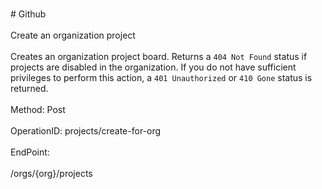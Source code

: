 <br>#     Github</br>
<br>Create an organization project</br>
<br>Creates an organization project board. Returns a `404 Not Found` status if projects are disabled in the organization. If you do not have sufficient privileges to perform this action, a `401 Unauthorized` or `410 Gone` status is returned.</br>
<br>Method: Post</br>
<br>OperationID: projects/create-for-org</br>
<br>EndPoint:</br>
<br>/orgs/{org}/projects</br>
